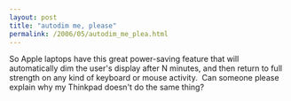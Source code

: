 ```yaml
---
layout: post
title: "autodim me, please"
permalink: /2006/05/autodim_me_plea.html
---
```


So Apple laptops have this great power-saving feature that will automatically dim the user's display after N minutes, and then return to full strength on any kind of keyboard or mouse activity.  Can someone please explain why my Thinkpad doesn't do the same thing?
